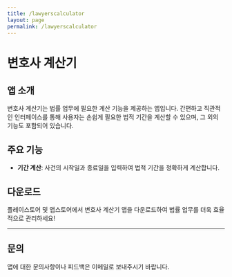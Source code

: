 ```yaml
---
title: /lawyerscalculator
layout: page
permalink: /lawyerscalculator
---
```


# 변호사 계산기

## 앱 소개
변호사 계산기는 법률 업무에 필요한 계산 기능을 제공하는 앱입니다. 간편하고 직관적인 인터페이스를 통해 사용자는 손쉽게 필요한 법적 기간을 계산할 수 있으며, 그 외의 기능도 포함되어 있습니다.

## 주요 기능
- **기간 계산**: 사건의 시작일과 종료일을 입력하여 법적 기간을 정확하게 계산합니다.


## 다운로드
플레이스토어 및 앱스토어에서 변호사 계산기 앱을 다운로드하여 법률 업무를 더욱 효율적으로 관리하세요!

---

## 문의
앱에 대한 문의사항이나 피드백은 이메일로 보내주시기 바랍니다.
